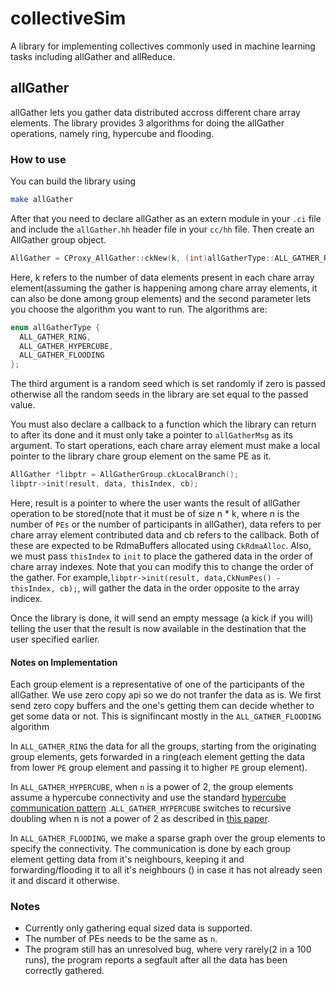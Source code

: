 # collectiveSim

A library for implementing collectives commonly used in machine learning tasks including allGather and allReduce.

## allGather

allGather lets you gather data distributed accross different chare array elements. The library provides 3 algorithms for doing the allGather operations, namely ring, hypercube and flooding.

### How to use

You can build the library using 
```bash
make allGather
```

After that you need to declare allGather as an extern module in your `.ci` file and include the `allGather.hh` header file in your `cc/hh` file. Then create an AllGather group object.

```C++
AllGather = CProxy_AllGather::ckNew(k, (int)allGatherType::ALL_GATHER_RING, seed);
```

Here, k refers to the number of data elements present in each chare array element(assuming the gather is happening among chare array elements, it can also be done among group elements) and the second parameter lets you choose the algorithm you want to run. The algorithms are:

```C++
enum allGatherType {
  ALL_GATHER_RING,
  ALL_GATHER_HYPERCUBE,
  ALL_GATHER_FLOODING
};
```
The third argument is a random seed which is set randomly if zero is passed otherwise all the random seeds in the library are set equal to the passed value.

You must also declare a callback to a function which the library can return to after its done and it must only take a pointer to `allGatherMsg` as its argument. To start operations, each chare array element must make a local pointer to the library chare group element on the same PE as it.

```C++
AllGather *libptr = AllGatherGroup.ckLocalBranch();
libptr->init(result, data, thisIndex, cb);
```
Here, result is a pointer to where the user wants the result of allGather operation to be stored(note that it must be of size n * k, where n is the number of `PEs` or the number of participants in allGather), data refers to per chare array element contributed data and cb refers to the callback. Both of these are expected to be RdmaBuffers allocated using `CkRdmaAlloc`. Also, we must pass `thisIndex` to `init` to place the gathered data in the order of chare array indexes. Note that you can modify this to change the order of the gather.
For example,`libptr->init(result, data,CkNumPes() - thisIndex, cb);`, will gather the data in the order opposite to the array indicex.

Once the library is done, it will send an empty message (a kick if you will) telling the user that the result is now available in the destination that the user specified earlier.

#### Notes on Implementation
Each group element is a representative of one of the participants of the allGather. We use zero copy api so we do not tranfer the data as is. We first send zero copy buffers and the one's getting them can decide whether to get some data or not. This is signifincant mostly in the `ALL_GATHER_FLOODING` algorithm

In `ALL_GATHER_RING` the data for all the groups, starting from the originating group elements, gets forwarded in a ring(each element getting the data from lower `PE` group element and passing it to higher `PE` group element).

In `ALL_GATHER_HYPERCUBE`, when `n` is a power of 2, the group elements assume a hypercube connectivity and use the standard [hypercube communication pattern](https://en.wikipedia.org/wiki/Hypercube_(communication_pattern)) .`ALL_GATHER_HYPERCUBE` switches to recursive doubling when n is not a power of 2 as described in [this paper](https://ieeexplore.ieee.org/abstract/document/342126?casa_token=vuF8Rhhm2f4AAAAA:TBigoTv8ge_lz8Bqt7wF0jWnyVrEXfPBL7cQGsWgnsXVZqEx3pFgtputZ8lvNma9pHjKAnR_pck5).

In `ALL_GATHER_FLOODING`, we make a sparse graph over the group elements to specify the connectivity. The communication is done by each group element getting data from it's neighbours, keeping it and forwarding/flooding it to all it's neighbours () in case it has not already seen it and discard it otherwise.

### Notes
- Currently only gathering equal sized data is supported.
- The number of PEs needs to be the same as `n`.
- The program still has an unresolved bug, where very rarely(2 in a 100 runs), the program reports a segfault after all the data has been correctly gathered.
